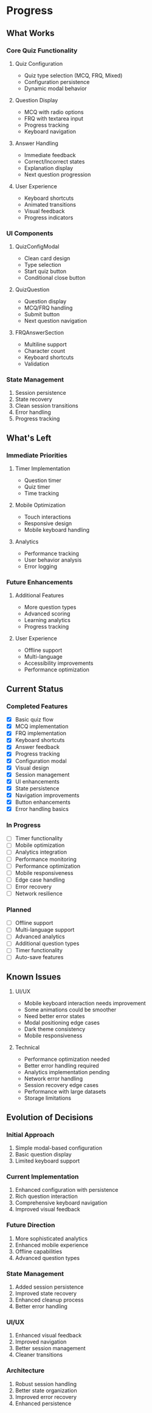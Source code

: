 # Progress

## What Works

### Core Quiz Functionality
1. Quiz Configuration
   - Quiz type selection (MCQ, FRQ, Mixed)
   - Configuration persistence
   - Dynamic modal behavior

2. Question Display
   - MCQ with radio options
   - FRQ with textarea input
   - Progress tracking
   - Keyboard navigation

3. Answer Handling
   - Immediate feedback
   - Correct/Incorrect states
   - Explanation display
   - Next question progression

4. User Experience
   - Keyboard shortcuts
   - Animated transitions
   - Visual feedback
   - Progress indicators

### UI Components
1. QuizConfigModal
   - Clean card design
   - Type selection
   - Start quiz button
   - Conditional close button

2. QuizQuestion
   - Question display
   - MCQ/FRQ handling
   - Submit button
   - Next question navigation

3. FRQAnswerSection
   - Multiline support
   - Character count
   - Keyboard shortcuts
   - Validation

### State Management
1. Session persistence
2. State recovery
3. Clean session transitions
4. Error handling
5. Progress tracking

## What's Left

### Immediate Priorities
1. Timer Implementation
   - Question timer
   - Quiz timer
   - Time tracking

2. Mobile Optimization
   - Touch interactions
   - Responsive design
   - Mobile keyboard handling

3. Analytics
   - Performance tracking
   - User behavior analysis
   - Error logging

### Future Enhancements
1. Additional Features
   - More question types
   - Advanced scoring
   - Learning analytics
   - Progress tracking

2. User Experience
   - Offline support
   - Multi-language
   - Accessibility improvements
   - Performance optimization

## Current Status

### Completed Features
- [x] Basic quiz flow
- [x] MCQ implementation
- [x] FRQ implementation
- [x] Keyboard shortcuts
- [x] Answer feedback
- [x] Progress tracking
- [x] Configuration modal
- [x] Visual design
- [x] Session management
- [x] UI enhancements
- [x] State persistence
- [x] Navigation improvements
- [x] Button enhancements
- [x] Error handling basics

### In Progress
- [ ] Timer functionality
- [ ] Mobile optimization
- [ ] Analytics integration
- [ ] Performance monitoring
- [ ] Performance optimization
- [ ] Mobile responsiveness
- [ ] Edge case handling
- [ ] Error recovery
- [ ] Network resilience

### Planned
- [ ] Offline support
- [ ] Multi-language support
- [ ] Advanced analytics
- [ ] Additional question types
- [ ] Timer functionality
- [ ] Auto-save features

## Known Issues
1. UI/UX
   - Mobile keyboard interaction needs improvement
   - Some animations could be smoother
   - Need better error states
   - Modal positioning edge cases
   - Dark theme consistency
   - Mobile responsiveness

2. Technical
   - Performance optimization needed
   - Better error handling required
   - Analytics implementation pending
   - Network error handling
   - Session recovery edge cases
   - Performance with large datasets
   - Storage limitations

## Evolution of Decisions

### Initial Approach
1. Simple modal-based configuration
2. Basic question display
3. Limited keyboard support

### Current Implementation
1. Enhanced configuration with persistence
2. Rich question interaction
3. Comprehensive keyboard navigation
4. Improved visual feedback

### Future Direction
1. More sophisticated analytics
2. Enhanced mobile experience
3. Offline capabilities
4. Advanced question types

### State Management
1. Added session persistence
2. Improved state recovery
3. Enhanced cleanup process
4. Better error handling

### UI/UX
1. Enhanced visual feedback
2. Improved navigation
3. Better session management
4. Cleaner transitions

### Architecture
1. Robust session handling
2. Better state organization
3. Improved error recovery
4. Enhanced persistence 